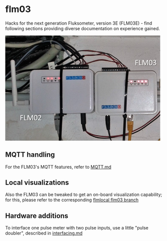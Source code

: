 # flm03
Hacks for the next generation Fluksometer, version 3E (FLM03E) - find following sections providing diverse documentation on experience gained.

<img src="images/flms_in_service.jpg" width=500px>

## MQTT handling
For the FLM03's MQTT features, refer to [MQTT.md](MQTT.md)

## Local visualizations
Also the FLM03 can be tweaked to get an on-board visualization capability; for this, please refer to the corresponding [flmlocal flm03 branch](https://github.com/gebhardm/flmlocal/tree/flm03)

## Hardware additions
To interface one pulse meter with two pulse inputs, use a little "pulse doubler", described in [interfacing.md](interfacing.md)
